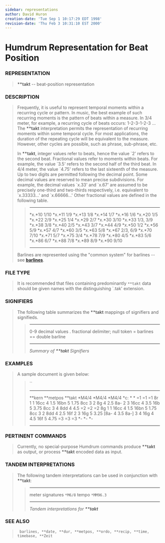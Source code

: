 ```yaml
---
sidebar: representations
author: David Huron
creation-date: 'Tue Sep 1 10:17:29 EDT 1998'
revision-date: 'Thu Feb 3 10:31:10 EST 2000'
---
```



Humdrum Representation for Beat Position
========================================

### REPRESENTATION

> **\*\*takt** \-- beat-position representation

### DESCRIPTION

> Frequently, it is useful to represent temporal moments within a
> recurring cycle or pattern. In music, the best example of such
> recurring moments is the pattern of beats within a measure. In 3/4
> meter, for example, a recurring cycle of beats occurs: 1-2-3-1-2-3
> \... The **\*\*takt** interpretation permits the representation of
> recurring moments within some temporal cycle. For most applications,
> the duration of the repeating cycle will be equivalent to the measure.
> However, other cycles are possible, such as phrase, sub-phrase, etc.
>
> In **\*\*takt**, integer values refer to beats, hence the value \`2\'
> refers to the second beat. Fractional values refer to moments within
> beats. For example, the value \`3.5\' refers to the second half of the
> third beat. In 4/4 meter, the value \`4.75\' refers to the last
> sixteenth of the measure. Up to two digits are permitted following the
> decimal point. Some decimal values are reserved to mean precise
> subdivisions. For example, the decimal values \`x.33\' and \`x.67\'
> are assumed to be precisely one-third and two-thirds respectively,
> i.e. equivalent to \`x.33333\...\' and \`x.66666\...\' Other
> fractional values are defined in the following table.
>
> >   -------- ----------
> >   *x.*10   1/10
> >   *x.*11   1/9
> >   *x.*13   1/8
> >   *x.*14   1/7
> >   *x.*16   1/6
> >   *x.*20   1/5
> >   *x.*22   2/9
> >   *x.*25   1/4
> >   *x.*29   2/7
> >   *x.*30   3/10
> >   *x.*33   1/3, 3/9
> >   *x.*38   3/8
> >   *x.*40   2/5
> >   *x.*43   3/7
> >   *x.*44   4/9
> >   *x.*50   1/2
> >   *x.*56   5/9
> >   *x.*57   4/7
> >   *x.*60   3/5
> >   *x.*63   5/8
> >   *x.*67   2/3, 6/9
> >   *x.*70   7/10
> >   *x.*71   5/7
> >   *x.*75   3/4
> >   *x.*78   7/9
> >   *x.*80   4/5
> >   *x.*83   5/6
> >   *x.*86   6/7
> >   *x.*88   7/8
> >   *x.*89   8/9
> >   *x.*90   9/10
> >   -------- ----------
> >
> Barlines are represented using the \"common system\" for barlines \--
> see [**barlines**](barlines.rep.html).

### FILE TYPE

> It is recommended that files containing predominantly `**takt` data
> should be given names with the distinguishing \`.tak\' extension.

### SIGNIFIERS

> The following table summarizes the **\*\*takt** mappings of signifiers
> and signifieds.
>
> >   ----- ----------------------------------
> >   0-9   decimal values
> >   .     fractional delimiter; null token
> >   =     barlines
> >   ==    double barline
> >   ----- ----------------------------------
> >
> > *Summary of **\*\*takt** Signifiers*

### EXAMPLES

> A sample document is given below:
>
> > ``
> >
> >   ---------- ------------ ----------
> >   \*\*kern   \*\*metpos   \*\*takt
> >   \*M4/4     \*M4/4       \*M4/4
> >   \*c:       \*           \*
> >   =1         =1           =1
> >   8r         1            1
> >   16cc       4            1.5
> >   16bn       5            1.75
> >   8cc        3            2
> >   8g         4            2.5
> >   8a-        2            3
> >   16cc       4            3.5
> >   16b        5            3.75
> >   8cc        3            4
> >   8dd        4            4.5
> >   =2         =2           =2
> >   8g         1            1
> >   16cc       4            1.5
> >   16bn       5            1.75
> >   8cc        3            2
> >   8dd        4            2.5
> >   16f        2            3
> >   16g        5            3.25
> >   \[8a-      4            3.5
> >   8a-\]      3            4
> >   16g        4            4.5
> >   16f        5            4.75
> >   =3         =3           =3
> >   \*-        \*-          \*-
> >   ---------- ------------ ----------
> >
### PERTINENT COMMANDS

> Currently, no special-purpose Humdrum commands produce **\*\*takt** as
> output, or process **\*\*takt** encoded data as input.

### TANDEM INTERPRETATIONS

> The following tandem interpretations can be used in conjunction with
> **\*\*takt**:
>
> >   ------------------ -----------
> >   meter signatures   `*M6/8`
> >   tempo              `*MM96.3`
> >   ------------------ -----------
> >
> > *Tandem interpretations for **\*\*takt***

### SEE ALSO

> ` barlines, **date, **dur, **metpos, **ordo, **recip, **time, timebase, **Zeit`

